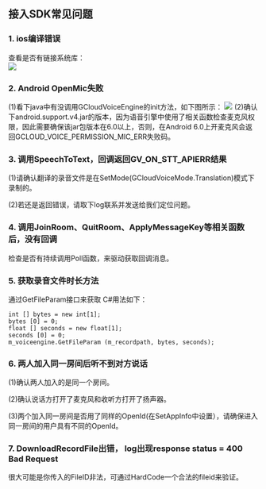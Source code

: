 ## 接入SDK常见问题
### 1. ios编译错误
查看是否有链接系统库：  
![](http://imgcache.tce.fsphere.cn/static/mc.qcloudimg.com/static/img/a6b6942b66e94582145b89b224ce6f5f/faq.jpg)

### 2. Android OpenMic失败

(1)看下java中有没调用GCloudVoiceEngine的init方法，如下图所示： 
![](http://imgcache.tce.fsphere.cn/static/mc.qcloudimg.com/static/img/bdea05411bb37424592d69a76dc595e7/dc8f3e667738b047bf2cf777f5d209a4.jpg)
(2)确认下android.support.v4.jar的版本，因为语音引擎中使用了相关函数检查麦克风权限，因此需要确保该jar包版本在6.0以上，否则，在Android 6.0上开麦克风会返回GCLOUD_VOICE_PERMISSION_MIC_ERR失败码。
### 3. 调用SpeechToText，回调返回GV_ON_STT_APIERR结果

(1)请确认翻译的录音文件是在SetMode(GCloudVoiceMode.Translation)模式下录制的。

(2)若还是返回错误，请取下log联系并发送给我们定位问题。

### 4. 调用JoinRoom、QuitRoom、ApplyMessageKey等相关函数后，没有回调

检查是否有持续调用Poll函数，来驱动获取回调消息。

### 5. 获取录音文件时长方法

通过GetFileParam接口来获取 C#用法如下：

    int [] bytes = new int[1];
    bytes [0] = 0;
    float [] seconds = new float[1];
    seconds [0] = 0;
    m_voiceengine.GetFileParam (m_recordpath, bytes, seconds);
### 6. 两人加入同一房间后听不到对方说话

(1)确认两人加入的是同一个房间。

(2)确认说话方打开了麦克风和收听方打开了扬声器。

(3)两个加入同一房间是否用了同样的OpenId(在SetAppInfo中设置），请确保进入同一房间的用户具有不同的OpenId。

### 7. DownloadRecordFile出错， log出现response status = 400 Bad Request

很大可能是你传入的FileID非法，可通过HardCode一个合法的fileid来验证。

